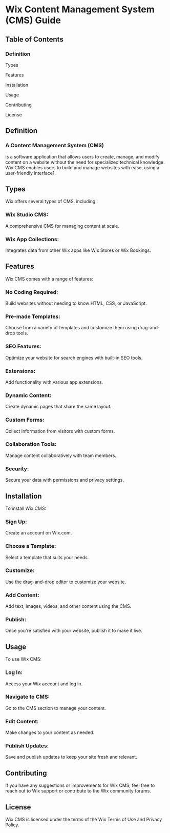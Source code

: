 # Wix Content Management System (CMS) Guide
## Table of Contents
### Definition

Types

Features

Installation

Usage

Contributing

License

## Definition
### A Content Management System (CMS) 
is a software application that allows users to create, manage, and modify content on a website without the need for specialized technical knowledge. Wix CMS enables users to build and manage websites with ease, using a user-friendly interface1.

## Types
Wix offers several types of CMS, including:

### Wix Studio CMS:
A comprehensive CMS for managing content at scale.

### Wix App Collections:
Integrates data from other Wix apps like Wix Stores or Wix Bookings.

## Features
Wix CMS comes with a range of features:

### No Coding Required:
Build websites without needing to know HTML, CSS, or JavaScript.

### Pre-made Templates:
Choose from a variety of templates and customize them using drag-and-drop tools.

### SEO Features:
Optimize your website for search engines with built-in SEO tools.

### Extensions: 
Add functionality with various app extensions.

### Dynamic Content:
Create dynamic pages that share the same layout.

### Custom Forms:
Collect information from visitors with custom forms.

### Collaboration Tools: 
Manage content collaboratively with team members.

### Security: 
Secure your data with permissions and privacy settings.

## Installation
To install Wix CMS:

### Sign Up:
Create an account on Wix.com.

### Choose a Template:
Select a template that suits your needs.

### Customize: 
Use the drag-and-drop editor to customize your website.

### Add Content:
Add text, images, videos, and other content using the CMS.

### Publish:
Once you're satisfied with your website, publish it to make it live.

## Usage
To use Wix CMS:

### Log In:
Access your Wix account and log in.

### Navigate to CMS:
Go to the CMS section to manage your content.

### Edit Content:
Make changes to your content as needed.

### Publish Updates: 
Save and publish updates to keep your site fresh and relevant.

## Contributing
If you have any suggestions or improvements for Wix CMS, feel free to reach out to Wix support or contribute to the Wix community forums.

## License
Wix CMS is licensed under the terms of the Wix Terms of Use and Privacy Policy.
